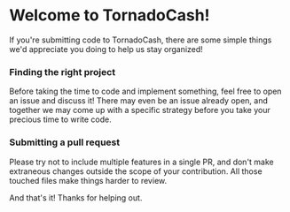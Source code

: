 # Welcome to TornadoCash!

If you're submitting code to TornadoCash, there are some simple things we'd appreciate you doing to help us stay organized!

### Finding the right project

Before taking the time to code and implement something, feel free to open an issue and discuss it! There may even be an issue already open, and together we may come up with a specific strategy before you take your precious time to write code.

### Submitting a pull request
Please try not to include multiple features in a single PR, and don't make extraneous changes outside the scope of your contribution. All those touched files make things harder to review.

And that's it! Thanks for helping out.
